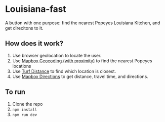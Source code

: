 # Louisiana-fast
A button with one purpose: find the nearest Popeyes Louisiana Kitchen, and get direcitons to it.

## How does it work?
1. Use browser geolocation to locate the user.
2. Use [Mapbox Geocoding (with proximity)](https://www.mapbox.com/api-documentation/#geocoding) to find the nearest Popeyes locations
3. Use [Turf Distance](https://github.com/Turfjs/turf/tree/master/packages/turf-distance) to find which location is closest.
4. Use [Mapbox Directions](https://www.mapbox.com/api-documentation/#directions) to get distance, travel time, and directions.

## To run
1. Clone the repo
2. `npm install`
3. `npm run dev`


